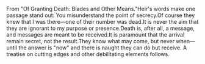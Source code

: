 From "Of Granting Death: Blades and Other Means."Heir's words make one passage stand out:
You misunderstand the point of secrecy.Of course they knew that I was there—one of their number was dead.It is never the aim that they are ignorant to my purpose or presence.Death is, after all, a message, and messages are meant to be received.It is paramount that the arrival remain secret, not the result.They know what may come, but never when—until the answer is "now" and there is naught they can do but receive.
A treatise on cutting edges and other debilitating elements follows.
